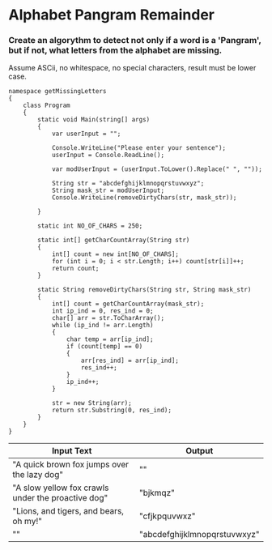 # Alphabet Pangram Remainder

### Create an algorythm to detect not only if a word is a 'Pangram', but if not, what letters from the alphabet are missing.

Assume ASCii, no whitespace, no special characters, result must be lower case.


```Csharp
namespace getMissingLetters
{
    class Program
    {
        static void Main(string[] args)
        {
            var userInput = "";

            Console.WriteLine("Please enter your sentence");
            userInput = Console.ReadLine();

            var modUserInput = (userInput.ToLower().Replace(" ", ""));

            String str = "abcdefghijklmnopqrstuvwxyz";
            String mask_str = modUserInput;
            Console.WriteLine(removeDirtyChars(str, mask_str));

        }

        static int NO_OF_CHARS = 250;

        static int[] getCharCountArray(String str)
        {
            int[] count = new int[NO_OF_CHARS];
            for (int i = 0; i < str.Length; i++) count[str[i]]++;
            return count;
        }

        static String removeDirtyChars(String str, String mask_str)
        {
            int[] count = getCharCountArray(mask_str);
            int ip_ind = 0, res_ind = 0;
            char[] arr = str.ToCharArray();
            while (ip_ind != arr.Length)
            {
                char temp = arr[ip_ind];
                if (count[temp] == 0)
                {
                    arr[res_ind] = arr[ip_ind];
                    res_ind++;
                }
                ip_ind++;
            }

            str = new String(arr);
            return str.Substring(0, res_ind);
        }
    }
}
```
| Input Text | Output |
| --- | --- |
| "A quick brown fox jumps over the lazy dog" | "" |
| "A slow yellow fox crawls under the proactive dog" | "bjkmqz" |
| "Lions, and tigers, and bears, oh my!" | "cfjkpquvwxz" |
| "" | "abcdefghijklmnopqrstuvwxyz" |

